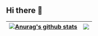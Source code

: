 ## Hi there 👋

<!--
**zhengdaonian/zhengdaonian** is a ✨ _special_ ✨ repository because its `README.md` (this file) appears on your GitHub profile.

Here are some ideas to get you started:

- 🔭 I’m currently working on ...
- 🌱 I’m currently learning ...
- 👯 I’m looking to collaborate on ...
- 🤔 I’m looking for help with ...
- 💬 Ask me about ...
- 📫 How to reach me: ...
- 😄 Pronouns: ...
- ⚡ Fun fact: ...
-->


| <a href="https://github.com/zhengdaonian"><img align="center" src="https://github-readme-stats.vercel.app/api?username=zhengdaonian&show_icons=true&theme=vue&hide=prs&hide_border=true&count_private=true" alt="Anurag's github stats" /></a> | <a href="https://github.com/zhengdaonian"><img align="center" src="https://github-readme-stats.vercel.app/api/top-langs/?username=zhengdaonian&theme=vue&layout=compact&hide_border=true" /></a> |
| ------------- | ------------- |
